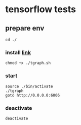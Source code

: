 # tensorflow tests

## prepare env
```
cd ./
```
### install [link](https://www.tensorflow.org/install/install_mac#installing_with_virtualenv)
```
chmod +x ./tgraph.sh
```

### start
```
source ./bin/activate
./tgraph
goto http://0.0.0.0:6006
```

### deactivate
```
deactivate
```